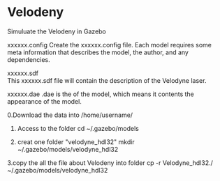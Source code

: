 # Velodeny

Simuluate the Velodeny in Gazebo

xxxxxx.config 
Create the xxxxxx.config file. Each model requires some meta information that describes the model, the author, and any dependencies.

xxxxxx.sdf  
This xxxxxx.sdf file will contain the description of the Velodyne laser.

xxxxxx.dae   .dae is the <mesh> of the model, which means it contents the appearance of the model.
    
0.Download the data into /home/username/

1. Access to the folder 
cd ~/.gazebo/models

2. creat one folder "velodyne_hdl32"
mkdir ~/.gazebo/models/velodyne_hdl32

3.copy the all the file about Velodeny into folder 
cp -r Velodyne_hdl32./ ~/.gazebo/models/velodyne_hdl32
